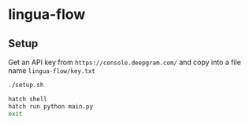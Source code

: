 # lingua-flow
## Setup

Get an API key from `https://console.deepgram.com/` and copy into a file name `lingua-flow/key.txt`

```bash
./setup.sh

hatch shell
hatch run python main.py
exit
```
